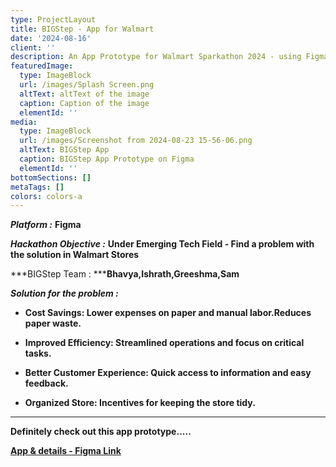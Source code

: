 ```yaml
---
type: ProjectLayout
title: BIGStep - App for Walmart
date: '2024-08-16'
client: ''
description: An App Prototype for Walmart Sparkathon 2024 - using Figma
featuredImage:
  type: ImageBlock
  url: /images/Splash Screen.png
  altText: altText of the image
  caption: Caption of the image
  elementId: ''
media:
  type: ImageBlock
  url: /images/Screenshot from 2024-08-23 15-56-06.png
  altText: BIGStep App
  caption: BIGStep App Prototype on Figma
  elementId: ''
bottomSections: []
metaTags: []
colors: colors-a
---
```

***Platform :*** **Figma**

***Hackathon Objective :*** **Under Emerging Tech Field - Find a problem with the solution in Walmart Stores**

\*\*\*BIGStep Team : \*\*\***Bhavya,Ishrath,Greeshma,Sam**

***Solution for the problem :***

*   **Cost Savings:
    Lower expenses on paper and manual labor.Reduces paper waste.**

*   **Improved Efficiency:
    Streamlined operations and focus on critical tasks.**

*   **Better Customer Experience:
    Quick access to information and easy feedback.**

*   **Organized Store:
    Incentives for keeping the store tidy.**

***

**Definitely check out this app prototype.....**

[**App & details - Figma Link**](https://www.figma.com/proto/wTfCYmNJ6215dHoY4UWMBA/BIGStep?node-id=1-16990\&t=bA0mzQ2xlw6aYkE2-1)
